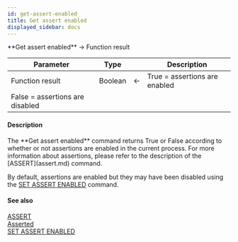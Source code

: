 ```yaml
---
id: get-assert-enabled
title: Get assert enabled
displayed_sidebar: docs
---
```


<!--REF #_command_.Get assert enabled.Syntax-->**Get assert enabled** -> Function result<!-- END REF-->
<!--REF #_command_.Get assert enabled.Params-->
| Parameter | Type |  | Description |
| --- | --- | --- | --- |
| Function result | Boolean | <- | True = assertions are enabled
False = assertions are disabled |

<!-- END REF-->

#### Description 

<!--REF #_command_.Get assert enabled.Summary-->The **Get assert enabled** command returns True or False according to whether or not assertions are enabled in the current process.<!-- END REF--> For more information about assertions, please refer to the description of the [ASSERT](assert.md) command. 

By default, assertions are enabled but they may have been disabled using the [SET ASSERT ENABLED](set-assert-enabled.md) command. 

#### See also 
[ASSERT](assert.md)  
[Asserted](asserted.md)  
[SET ASSERT ENABLED](set-assert-enabled.md)  